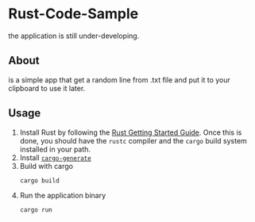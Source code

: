 # Rust-Code-Sample
the application is still under-developing.

## About
is a simple app that get a random line from .txt file and put it to your clipboard to use it later.

## Usage

1. Install Rust by following the [Rust Getting Started Guide](https://www.rust-lang.org/learn/get-started).
   Once this is done, you should have the ```rustc``` compiler and the ```cargo``` build system installed in your path.
2. Install [`cargo-generate`](https://github.com/cargo-generate/cargo-generate)  
3. Build with cargo
    ```
    cargo build
    ```
4. Run the application binary
     ```
     cargo run
     ```
